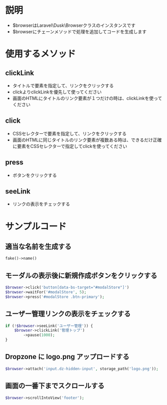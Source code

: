 # 説明
- $browserはLaravel\Dusk\Browserクラスのインスタンスです
- $browserにチェーンメソッドで処理を追加してコードを生成します

# 使用するメソッド
## clickLink
- タイトルで要素を指定して、リンクをクリックする
- clickよりclickLinkを優先して使ってください
- 画面のHTMLにタイトルのリンク要素が１つだけの時は、clickLinkを使ってください

## click
- CSSセレクターで要素を指定して、リンクをクリックする
- 画面のHTMLに同じタイトルのリンク要素が複数ある時は、できるだけ正確に要素をCSSセレクターで指定してclickを使ってください

## press
- ボタンをクリックする

## seeLink
- リンクの表示をチェックする

# サンプルコード
## 適当な名前を生成する
```php
fake()->name()
```

## モーダルの表示後に新規作成ボタンをクリックする
```php
$browser->click('button[data-bs-target="#modalStore"]')
$browser->waitFor('#modalStore', 5);
$browser->press('#modalStore .btn-primary');
```

## ユーザー管理リンクの表示をチェックする
```php
if (!$browser->seeLink('ユーザー管理')) {
	$browser->clickLink('管理トップ')
		->pause(1000);
}
```

## Dropzone に logo.png アップロードする
```php
$browser->attach('input.dz-hidden-input', storage_path('logo.png'));
```

## 画面の一番下までスクロールする
```php
$browser->scrollIntoView('footer');
```
